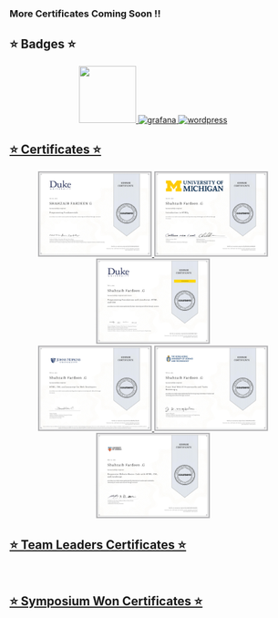 ### More Certificates Coming Soon !!

<h2>⭐ Badges ⭐</h2>
 
 <p align="center">
<a href="https://www.credly.com/org/certiprof/badge/scrum-foundation-professional-certificate.1"><img src="https://github.com/keikomori/icons-badges/blob/master/badges/scrum-foundation-professional-certificate.1.png"  width="100" height="100"/>
<a href="https://www.credly.com/earner/earned/badge/93bb1ef0-7d5d-4a0b-bd96-9b7b542c1677/"><img src="https://github.com/keikomori/icons-badges/blob/master/badges/cybersecurity-essentials.png" alt="grafana" width="100" height="100"/>
<a href="https://www.credly.com/badges/2a093b9f-925d-43d0-932f-ad1fca326901/public_url"><img src="https://github.com/keikomori/icons-badges/blob/master/badges/networking-academy-learn-a-thon-2021.1.png" alt="wordpress" width="100" height="100"/>
</p>


<h2>⭐ Certificates ⭐</h2>

 <p align="center"> 
    <a href="https://www.coursera.org/account/accomplishments/verify/U4X4F8M7LBLF"><img src="Certificates/1. Programming Fundamentals.jpg"  width="200" height="150"/>
     <a href="https://www.coursera.org/account/accomplishments/verify/U4X4F8M7LBLF"><img src="Certificates/2. Introduction To HTML 5.jpg"  width="200" height="150"/>
      <a href="https://www.coursera.org/account/accomplishments/verify/U4X4F8M7LBLF"><img src="Certificates/3. Programming Foundation With JavaScript, Html & Css.jpg"  width="200" height="150"/>
       <br>
       <a href="https://www.coursera.org/account/accomplishments/verify/U4X4F8M7LBLF"><img src="Certificates/4. Html, Css & Js For Web Developers.jpg"  width="200" height="150"/>
        <a href="https://www.coursera.org/account/accomplishments/verify/U4X4F8M7LBLF"><img src="Certificates/5. Front End Web UI Framework & Tools - Bootstrap 4.jpg"  width="200" height="150"/>
         <br>
         <a href="https://www.coursera.org/account/accomplishments/verify/U4X4F8M7LBLF"><img src="Certificates/6. Responsive Website Basic Code With Html, Css & JavaScript.jpg"  width="200" height="150"/>
  </p>


<h2>⭐ Team Leaders Certificates ⭐</h2>

 <p align="center"> 
 </p>
 
 <br>
 
 
<h2>⭐ Symposium Won Certificates ⭐</h2>

 <p align="center"> 
 </p>
